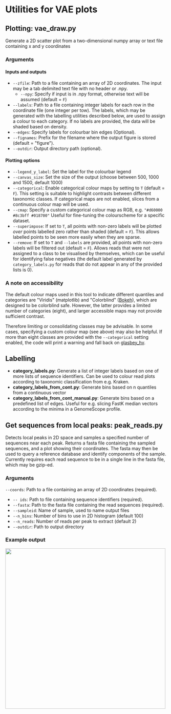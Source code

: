 # Utilities for VAE plots

## Plotting: vae_draw.py
Generate a 2D scatter plot from a two-dimensional numpy array or text file containing x and y coordinates

### Arguments
#### Inputs and outputs
- `--zfile`: Path to a file containing an array of 2D coordinates. The input may be a tab delimited text file with no header or .npy.
  - `--npy`: Specify if input is in .npy format, otherwise text will be assumed (default = `F`)
- `--labels`: Path to a file containing integer labels for each row in the coordinate file (one integer per tow). The labels, which may be generated with the labelling utilities described below, are used to assign a colour to each category. If no labels are provided, the data will be shaded based on density.
- `--edges`: Specify labels for colourbar bin edges (Optional).
- `--fignames`: Prefix for the filename where the output figure is stored (default = "figure").
- `--outdir`: Output directory path (optional).
#### Plotting options
- `--legend_y_label`: Set the label for the colourbar legend
- `--canvas_size`: Set the size of the output (choose between 500, 1000 and 1500, default 1000)
- `--categorical`: Enable categorical colour maps by setting to `T` (default = `F`). This setting is suitable to highlight contrasts between different taxonomic classes. If categorical maps are not enabled, slices from a continuous colour map will be used.
- `--cmap`: Specify a custom categorical colour map as RGB, e.g. `"#d60000 #8c3bff #018700"` Useful for fine-tuning the colourscheme for a specific dataset.
- `--superimpose`: If set to `T`, all points with non-zero labels will be plotted *over* points labelled zero rather than shaded (default = `F`). This allows labelled points to be seen more easily when they are sparse.
- `--remove`: If set to `T` and `--labels` are provided, all points with non-zero labels will be filtered out (default = `F`). Allows reads that were not assigned to a class to be visualised by themselves, which can be useful for identifying false negatives (the default label generated by `category_labels.py` for reads that do not appear in any of the provided lists is 0).

### A note on accessibility
The default colour maps used in this tool to indicate different quantiles and categories are "Viridis" (matplotlib) and "Colorblind" ([Bokeh](https://docs.bokeh.org/en/latest/docs/reference/palettes.html)), which are designed to be colorblind safe. However, the latter provides a limited number of categories (eight), and larger accessible maps may not provide sufficient contrast.

Therefore limiting or consolidating classes may be advisable. In some cases, specifying a custom colour map (see above) may also be helpful. If more than eight classes are provided with the `--categorical` setting enabled, the code will print a warning and fall back on [glasbey_hv](https://colorcet.holoviz.org/user_guide/Categorical.html).

## Labelling
- **category_labels.py**: Generate a list of integer labels based on one of more lists of sequence identifiers. Can be used to colour read plots according to taxonomic classification from e.g. Kraken.
- **category_labels_from_cont.py**: Generate bins based on n quantiles from a continuous vector
- **category_labels_from_cont_manual.py**: Generate bins based on a predefined list of edges. Useful for e.g. slicing FastK median vectors according to the minima in a GenomeScope profile.

## Get sequences from local peaks: peak_reads.py

Detects local peaks in 2D space and samples a specified number of sequences near each peak. Returns a fasta file containing the sampled sequences, and a plot showing their coordinates. The fasta may then be used to query a reference database and identify components of the sample. Currently requires each read sequence to be in a single line in the fasta file, which may be gzip-ed.

### Arguments
`--coords`: Path to a file containing an array of 2D coordinates (required).
- `-- ids`: Path to file containing sequence identifiers (required).
- `--fasta`: Path to the fasta file containing the read sequences (required).
- `--sampleid`: Name of sample, used to name output files
- `--n_bins`: Number of bins to use in 2D histogram (default 100)
- `--n_reads`: Number of reads per peak  to extract (default 2)
- `--outdir`: Path to output directory

### Example output
<img src="https://github.com/CobiontID/read_VAE/assets/10507101/b5765e71-b213-4821-9be7-4c7b9dd740e1" width=500>

